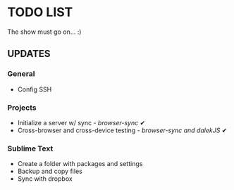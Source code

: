# TODO LIST

The show must go on... :)

## UPDATES

### General
* Config SSH


### Projects
* Initialize a server w/ sync - *browser-sync* ✔
* Cross-browser and cross-device testing - *browser-sync and dalekJS* ✔

### Sublime Text
* Create a folder with packages and settings
* Backup and copy files
* Sync with dropbox
